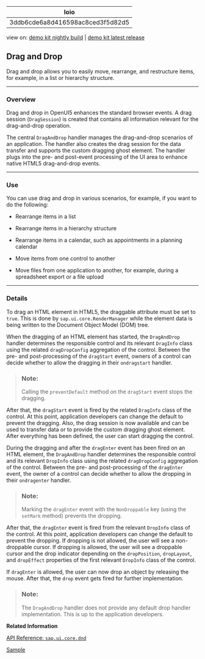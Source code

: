 <!-- loio3ddb6cde6a8d416598ac8ced3f5d82d5 -->

| loio |
| -----|
| 3ddb6cde6a8d416598ac8ced3f5d82d5 |

<div id="loio">

view on: [demo kit nightly build](https://openui5nightly.hana.ondemand.com/#/topic/3ddb6cde6a8d416598ac8ced3f5d82d5) | [demo kit latest release](https://openui5.hana.ondemand.com/#/topic/3ddb6cde6a8d416598ac8ced3f5d82d5)</div>

## Drag and Drop

Drag and drop allows you to easily move, rearrange, and restructure items, for example, in a list or hierarchy structure.

***

<a name="loio3ddb6cde6a8d416598ac8ced3f5d82d5__section_qkm_jpf_x2b"/>

### Overview

Drag and drop in OpenUI5 enhances the standard browser events. A drag session \(`DragSession`\) is created that contains all information relevant for the drag-and-drop operation.

The central `DragAndDrop` handler manages the drag-and-drop scenarios of an application. The handler also creates the drag session for the data transfer and supports the custom dragging ghost element. The handler plugs into the pre- and post-event processing of the UI area to enhance native HTML5 drag-and-drop events.

***

<a name="loio3ddb6cde6a8d416598ac8ced3f5d82d5__section_rck_nxz_w2b"/>

### Use

You can use drag and drop in various scenarios, for example, if you want to do the following:

-   Rearrange items in a list

-   Rearrange items in a hierarchy structure

-   Rearrange items in a calendar, such as appointments in a planning calendar

-   Move items from one control to another

-   Move files from one application to another, for example, during a spreadsheet export or a file upload


***

<a name="loio3ddb6cde6a8d416598ac8ced3f5d82d5__section_cm2_cpn_x2b"/>

### Details

To drag an HTML element in HTML5, the draggable attribute must be set to `true`. This is done by `sap.ui.core.RenderManager` while the element data is being written to the Document Object Model \(DOM\) tree.

When the dragging of an HTML element has started, the `DragAndDrop` handler determines the responsible control and its relevant `DragInfo` class using the related `dragDropConfig` aggregation of the control. Between the pre- and post-processing of the `dragStart` event, owners of a control can decide whether to allow the dragging in their `ondragstart` handler.

> ### Note:  
> Calling the `preventDefault` method on the `dragStart` event stops the dragging.

After that, the `dragStart` event is fired by the related `DragInfo` class of the control. At this point, application developers can change the default to prevent the dragging. Also, the drag session is now available and can be used to transfer data or to provide the custom dragging ghost element. After everything has been defined, the user can start dragging the control.

During the dragging and after the `dragEnter` event has been fired on an HTML element, the `DragAndDrop` handler determines the responsible control and its relevant `DropInfo` class using the related `dragDropConfig` aggregation of the control. Between the pre- and post-processing of the `dragEnter` event, the owner of a control can decide whether to allow the dropping in their `ondragenter` handler.

> ### Note:  
> Marking the `dragEnter` event with the `NonDroppable` key \(using the `setMark` method\) prevents the dropping.

After that, the `dragEnter` event is fired from the relevant `DropInfo` class of the control. At this point, application developers can change the default to prevent the dropping. If dropping is not allowed, the user will see a non-droppable cursor. If dropping is allowed, the user will see a droppable cursor and the drop indicator depending on the `dropPosition`, `dropLayout`, and `dropEffect` properties of the first relevant `DropInfo` class of the control.

If `dragEnter` is allowed, the user can now drop an object by releasing the mouse. After that, the `drop` event gets fired for further implementation.

> ### Note:  
> The `DragAndDrop` handler does not provide any default drop handler implementation. This is up to the application developers.

**Related Information**  


[API Reference: `sap.ui.core.dnd`](https://openui5.hana.ondemand.com/#/api/sap.ui.core.dnd)

[Sample](https://openui5.hana.ondemand.com/#/sample/sap.m.sample.TableDnD/preview)

